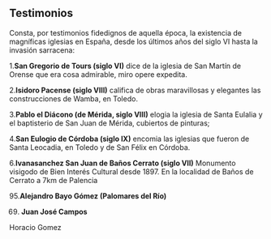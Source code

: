 ## Testimonios

Consta, por testimonios fidedignos de aquella época, la existencia de magníficas
iglesias en España, desde los últimos años del siglo VI hasta la invasión sarracena:

1.**San Gregorio de Tours (siglo VI)** dice de la iglesia de San Martín de Orense que era
cosa admirable, miro opere expedita.

2.**Isidoro Pacense (siglo VIII)** califica de obras maravillosas y elegantes las
construcciones de Wamba, en Toledo.

3.**Pablo el Diácono (de Mérida, siglo VIII)** elogia la iglesia de Santa Eulalia y el
baptisterio de San Juan de Mérida, cubiertos de pinturas;

4.**San Eulogio de Córdoba (siglo IX)** encomia las iglesias que fueron de Santa
Leocadia, en Toledo y de San Félix en Córdoba.

6.**Ivanasanchez San Juan de Baños Cerrato (siglo VII)** Monumento visigodo de Bien Interés Cultural desde 1897.
En la localidad de Baños de Cerrato a 7km de Palencia













95.**Alejandro Bayo Gómez (Palomares del Río)**



































69. **Juan José Campos**

































Horacio Gomez
